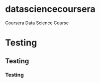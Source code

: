 datasciencecoursera
===================

Coursera Data Science Course

# Testing

## Testing

### Testing
